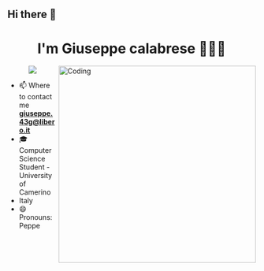 ## Hi there 👋

<h1 align="center"> I'm Giuseppe calabrese 🧑🏻‍💻 </h1>

<img align="right" alt="Coding" width="400" src="https://c.tenor.com/nyIWjHeM-GAAAAAC/smadging-speech-bubble-speech-bubble.gif">

<p align="center">
  <a href="https://skillicons.dev">
    <img src="https://skillicons.dev/icons?i=cpp, html, css, java, js, mysql, php, r, haskell" />
  </a>
</p>

 - 📫 Where to contact me **giuseppe.43g@libero.it**
 - 🎓 Computer Science Student - University of Camerino 
 - Italy 
 - 😄 Pronouns: Peppe

   
